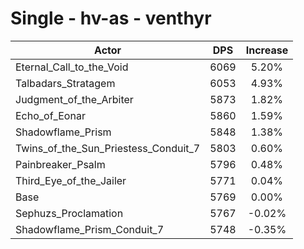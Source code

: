 # Single - hv-as - venthyr
| Actor | DPS | Increase |
|---|:---:|:---:|
|Eternal_Call_to_the_Void|6069|5.20%|
|Talbadars_Stratagem|6053|4.93%|
|Judgment_of_the_Arbiter|5873|1.82%|
|Echo_of_Eonar|5860|1.59%|
|Shadowflame_Prism|5848|1.38%|
|Twins_of_the_Sun_Priestess_Conduit_7|5803|0.60%|
|Painbreaker_Psalm|5796|0.48%|
|Third_Eye_of_the_Jailer|5771|0.04%|
|Base|5769|0.00%|
|Sephuzs_Proclamation|5767|-0.02%|
|Shadowflame_Prism_Conduit_7|5748|-0.35%|
